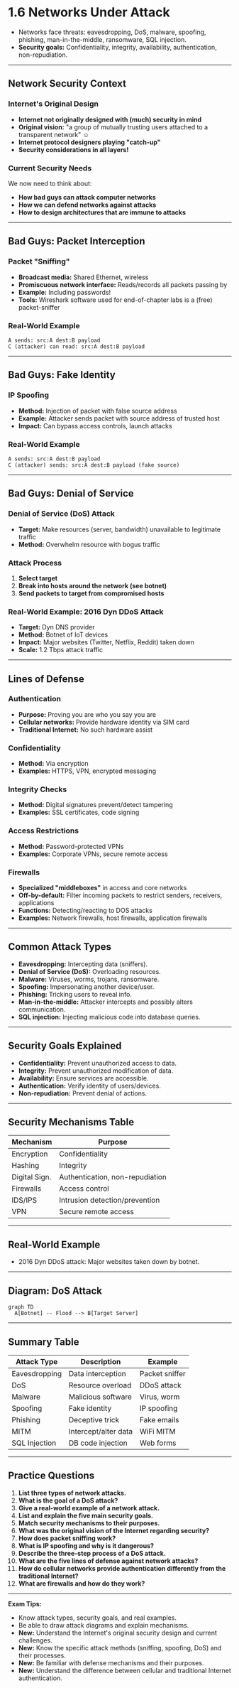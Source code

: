 # 1.6 Networks Under Attack

- Networks face threats: eavesdropping, DoS, malware, spoofing, phishing, man-in-the-middle, ransomware, SQL injection.
- **Security goals:** Confidentiality, integrity, availability, authentication, non-repudiation.

---

## Network Security Context

### Internet's Original Design
- **Internet not originally designed with (much) security in mind**
- **Original vision:** "a group of mutually trusting users attached to a transparent network" ☺
- **Internet protocol designers playing "catch-up"**
- **Security considerations in all layers!**

### Current Security Needs
We now need to think about:
- **How bad guys can attack computer networks**
- **How we can defend networks against attacks**
- **How to design architectures that are immune to attacks**

---

## Bad Guys: Packet Interception

### Packet "Sniffing"
- **Broadcast media:** Shared Ethernet, wireless
- **Promiscuous network interface:** Reads/records all packets passing by
- **Example:** Including passwords!
- **Tools:** Wireshark software used for end-of-chapter labs is a (free) packet-sniffer

### Real-World Example
```
A sends: src:A dest:B payload
C (attacker) can read: src:A dest:B payload
```

---

## Bad Guys: Fake Identity

### IP Spoofing
- **Method:** Injection of packet with false source address
- **Example:** Attacker sends packet with source address of trusted host
- **Impact:** Can bypass access controls, launch attacks

### Real-World Example
```
A sends: src:A dest:B payload
C (attacker) sends: src:A dest:B payload (fake source)
```

---

## Bad Guys: Denial of Service

### Denial of Service (DoS) Attack
- **Target:** Make resources (server, bandwidth) unavailable to legitimate traffic
- **Method:** Overwhelm resource with bogus traffic

### Attack Process
1. **Select target**
2. **Break into hosts around the network (see botnet)**
3. **Send packets to target from compromised hosts**

### Real-World Example: 2016 Dyn DDoS Attack
- **Target:** Dyn DNS provider
- **Method:** Botnet of IoT devices
- **Impact:** Major websites (Twitter, Netflix, Reddit) taken down
- **Scale:** 1.2 Tbps attack traffic

---

## Lines of Defense

### Authentication
- **Purpose:** Proving you are who you say you are
- **Cellular networks:** Provide hardware identity via SIM card
- **Traditional Internet:** No such hardware assist

### Confidentiality
- **Method:** Via encryption
- **Examples:** HTTPS, VPN, encrypted messaging

### Integrity Checks
- **Method:** Digital signatures prevent/detect tampering
- **Examples:** SSL certificates, code signing

### Access Restrictions
- **Method:** Password-protected VPNs
- **Examples:** Corporate VPNs, secure remote access

### Firewalls
- **Specialized "middleboxes"** in access and core networks
- **Off-by-default:** Filter incoming packets to restrict senders, receivers, applications
- **Functions:** Detecting/reacting to DOS attacks
- **Examples:** Network firewalls, host firewalls, application firewalls

---

## Common Attack Types
- **Eavesdropping:** Intercepting data (sniffers).
- **Denial of Service (DoS):** Overloading resources.
- **Malware:** Viruses, worms, trojans, ransomware.
- **Spoofing:** Impersonating another device/user.
- **Phishing:** Tricking users to reveal info.
- **Man-in-the-middle:** Attacker intercepts and possibly alters communication.
- **SQL injection:** Injecting malicious code into database queries.

---

## Security Goals Explained
- **Confidentiality:** Prevent unauthorized access to data.
- **Integrity:** Prevent unauthorized modification of data.
- **Availability:** Ensure services are accessible.
- **Authentication:** Verify identity of users/devices.
- **Non-repudiation:** Prevent denial of actions.

---

## Security Mechanisms Table
| Mechanism      | Purpose                        |
|---------------|-------------------------------|
| Encryption    | Confidentiality                |
| Hashing       | Integrity                      |
| Digital Sign. | Authentication, non-repudiation|
| Firewalls     | Access control                 |
| IDS/IPS       | Intrusion detection/prevention |
| VPN           | Secure remote access           |

---

## Real-World Example
- 2016 Dyn DDoS attack: Major websites taken down by botnet.

---

## Diagram: DoS Attack
```mermaid
graph TD
  A[Botnet] -- Flood --> B[Target Server]
```

---

## Summary Table
| Attack Type   | Description           | Example         |
|---------------|----------------------|-----------------|
| Eavesdropping | Data interception    | Packet sniffer  |
| DoS           | Resource overload    | DDoS attack     |
| Malware       | Malicious software   | Virus, worm     |
| Spoofing      | Fake identity        | IP spoofing     |
| Phishing      | Deceptive trick      | Fake emails     |
| MITM          | Intercept/alter data | WiFi MITM       |
| SQL Injection | DB code injection    | Web forms       |

---

## Practice Questions
1. **List three types of network attacks.**
2. **What is the goal of a DoS attack?**
3. **Give a real-world example of a network attack.**
4. **List and explain the five main security goals.**
5. **Match security mechanisms to their purposes.**
6. **What was the original vision of the Internet regarding security?**
7. **How does packet sniffing work?**
8. **What is IP spoofing and why is it dangerous?**
9. **Describe the three-step process of a DoS attack.**
10. **What are the five lines of defense against network attacks?**
11. **How do cellular networks provide authentication differently from the traditional Internet?**
12. **What are firewalls and how do they work?**

---

**Exam Tips:**
- Know attack types, security goals, and real examples.
- Be able to draw attack diagrams and explain mechanisms.
- **New:** Understand the Internet's original security design and current challenges.
- **New:** Know the specific attack methods (sniffing, spoofing, DoS) and their processes.
- **New:** Be familiar with defense mechanisms and their purposes.
- **New:** Understand the difference between cellular and traditional Internet authentication. 